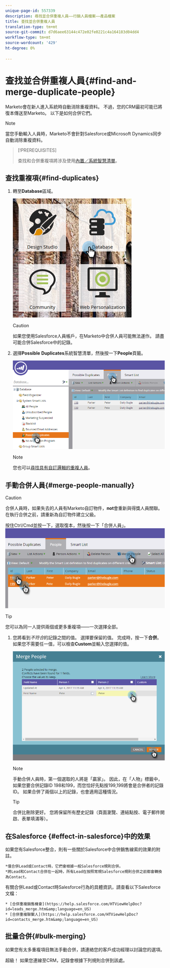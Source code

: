 ```yaml
---
unique-page-id: 557339
description: 尋找並合併重複人員——行銷人員檔案——產品檔案
title: 查找並合併重複人員
translation-type: tm+mt
source-git-commit: d7d6aee63144c472e02fe0221c4a164183d04dd4
workflow-type: tm+mt
source-wordcount: '429'
ht-degree: 0%

---
```



# 查找並合併重複人員{#find-and-merge-duplicate-people}

Marketo會在新人進入系統時自動消除重複資料。 不過，您的CRM最初可能已將復本傳送至Marketo。 以下是如何合併它們。

>[!NOTE]
>
>當您手動輸入人員時，Marketo不會針對Salesforce或Microsoft Dynamics同步自動消除重複資料。

>[!PREREQUISITES]
>
>查找和合併重複項將涉及使用[內置／系統智慧清單](../../../../product-docs/core-marketo-concepts/smart-lists-and-static-lists/using-smart-lists/use-built-in-system-smart-lists.md)。

## 查找重複項{#find-duplicates}

1. 轉至&#x200B;**Database**&#x200B;區域。

   ![](assets/db.png)

   >[!CAUTION]
   >
   >如果您使用Salesforce人員帳戶，在Marketo中合併人員可能無法運作。 請盡可能合併Salesforce中的記錄。

1. 選擇&#x200B;**Possible** **Duplicates**&#x200B;系統智慧清單，然後按一下&#x200B;**People**&#x200B;頁籤。

   ![](assets/two.png)

   >[!NOTE]
   >
   >您也可以[尋找具有自訂邏輯的重複人員](find-duplicate-people-with-custom-logic.md)。

## 手動合併人員{#merge-people-manually}

>[!CAUTION]
>
>合併人員時，如果失去的人員有Marketo自訂物件，**not**&#x200B;會重新與得獎人員關聯。 在執行合併之前，請重新為自訂物件建立父級。

按住Ctrl/Cmd並按一下，選取復本，然後按一下「合併人員」。
![](assets/three.png)

>[!TIP]
>
>您可以為同一人提供兩個或更多重複項——一次選擇全部。

1. 您將看到&#x200B;*不符合*&#x200B;的記錄之間的值。 選擇要保留的值。 完成時，按一下&#x200B;**合併**。 如果您不需要任一值，可以檢查&#x200B;**Custom**&#x200B;並輸入您選擇的值。

   ![](assets/four.png)

   >[!NOTE]
   >
   >手動合併人員時，第一個選取的人將是「贏家」。 因此，在「人物」標籤中，如果您要合併記錄ID 198和199，而您恰好先點按199,199將會是合併者的記錄ID。 如果合併了兩個以上的記錄，也會適用這種情況。

   >[!TIP]
   >
   >合併比刪除更好。 您將保留所有歷史記錄（頁面瀏覽、連結點按、電子郵件開啟、表單填滿等）。

## 在Salesforce {#effect-in-salesforce}中的效果

如果您有Salesforce整合，則有一些關於Salesforce中合併銷售線索的效果的附註。

    *僅合併Lead或Contact時，它們會根據一般Salesforce規則合併。
    *將Lead和Contact合併在一起時，所有Lead在按照常規Salesforce規則合併之前都會轉換為Contact。

有關合併Lead或Contact時Salesforce行為的具體資訊，請查看以下Salesforce文檔：

    * [合併重複銷售機會](https://help.salesforce.com/HTViewHelpDoc?id=leads_merge.htm&amp;language=en_US)
    * [合併重複聯繫人](https://help.salesforce.com/HTViewHelpDoc?id=contacts_merge.htm&amp;language=en_US)

## 批量合併{#bulk-merging}

如果您有太多重複項目無法手動合併，請連絡您的客戶成功經理以討論您的選項。

超級！ 如果您連線至CRM，記錄會根據下列規則合併到該處。